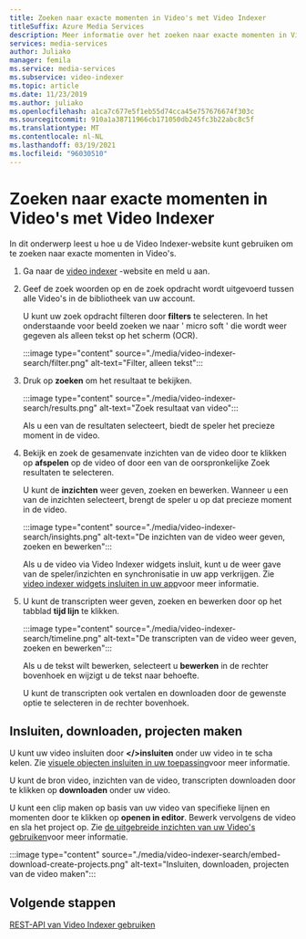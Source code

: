 ```yaml
---
title: Zoeken naar exacte momenten in Video's met Video Indexer
titleSuffix: Azure Media Services
description: Meer informatie over het zoeken naar exacte momenten in Video's met behulp van Video Indexer.
services: media-services
author: Juliako
manager: femila
ms.service: media-services
ms.subservice: video-indexer
ms.topic: article
ms.date: 11/23/2019
ms.author: juliako
ms.openlocfilehash: a1ca7c677e5f1eb55d74cca45e757676674f303c
ms.sourcegitcommit: 910a1a38711966cb171050db245fc3b22abc8c5f
ms.translationtype: MT
ms.contentlocale: nl-NL
ms.lasthandoff: 03/19/2021
ms.locfileid: "96030510"
---
```

# <a name="search-for-exact-moments-in-videos-with-video-indexer"></a>Zoeken naar exacte momenten in Video's met Video Indexer

In dit onderwerp leest u hoe u de Video Indexer-website kunt gebruiken om te zoeken naar exacte momenten in Video's.

1. Ga naar de [video indexer](https://www.videoindexer.ai/) -website en meld u aan.
1. Geef de zoek woorden op en de zoek opdracht wordt uitgevoerd tussen alle Video's in de bibliotheek van uw account. 

    U kunt uw zoek opdracht filteren door **filters** te selecteren. In het onderstaande voor beeld zoeken we naar ' micro soft ' die wordt weer gegeven als alleen tekst op het scherm (OCR).

    :::image type="content" source="./media/video-indexer-search/filter.png" alt-text="Filter, alleen tekst":::
1. Druk op **zoeken** om het resultaat te bekijken.

    :::image type="content" source="./media/video-indexer-search/results.png" alt-text="Zoek resultaat van video":::

    Als u een van de resultaten selecteert, biedt de speler het precieze moment in de video.
1. Bekijk en zoek de gesamenvate inzichten van de video door te klikken op **afspelen** op de video of door een van de oorspronkelijke Zoek resultaten te selecteren. 

    U kunt de **inzichten** weer geven, zoeken en bewerken. Wanneer u een van de inzichten selecteert, brengt de speler u op dat precieze moment in de video.  

    :::image type="content" source="./media/video-indexer-search/insights.png" alt-text="De inzichten van de video weer geven, zoeken en bewerken":::

    Als u de video via Video Indexer widgets insluit, kunt u de weer gave van de speler/inzichten en synchronisatie in uw app verkrijgen. Zie [video indexer widgets insluiten in uw app](video-indexer-embed-widgets.md)voor meer informatie.
1. U kunt de transcripten weer geven, zoeken en bewerken door op het tabblad **tijd lijn** te klikken. 

    :::image type="content" source="./media/video-indexer-search/timeline.png" alt-text="De transcripten van de video weer geven, zoeken en bewerken":::

    Als u de tekst wilt bewerken, selecteert u **bewerken** in de rechter bovenhoek en wijzigt u de tekst naar behoefte. 

    U kunt de transcripten ook vertalen en downloaden door de gewenste optie te selecteren in de rechter bovenhoek. 

## <a name="embed-download-create-projects"></a>Insluiten, downloaden, projecten maken

U kunt uw video insluiten door **</>insluiten** onder uw video in te scha kelen. Zie [visuele objecten insluiten in uw toepassing](video-indexer-embed-widgets.md)voor meer informatie.

U kunt de bron video, inzichten van de video, transcripten downloaden door te klikken op **downloaden** onder uw video.

U kunt een clip maken op basis van uw video van specifieke lijnen en momenten door te klikken op **openen in editor**. Bewerk vervolgens de video en sla het project op. Zie [de uitgebreide inzichten van uw Video's gebruiken](use-editor-create-project.md)voor meer informatie.

:::image type="content" source="./media/video-indexer-search/embed-download-create-projects.png" alt-text="Insluiten, downloaden, projecten van de video maken":::

## <a name="next-steps"></a>Volgende stappen

[REST-API van Video Indexer gebruiken](video-indexer-use-apis.md)
